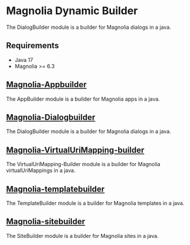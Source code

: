 # Magnolia Dynamic Builder

The DialogBuilder module is a builder for Magnolia dialogs in a java.

## Requirements
* Java 17
* Magnolia >= 6.3

## [Magnolia-Appbuilder](magnolia-appbuilder/README.md)
The AppBuilder module is a builder for Magnolia apps in a java.

## [Magnolia-Dialogbuilder](magnolia-dialogbuilder/README.md)
The DialogBuilder module is a builder for Magnolia dialogs in a java.

## [Magnolia-VirtualUriMapping-builder](magnolia-virtualUriMapping-builder/README.md)
The VirtualUriMapping-Builder module is a builder for Magnolia virtualUriMappings in a java.

## [Magnolia-templatebuilder](magnolia-templatebuilder/README.md)
The TemplateBuilder module is a builder for Magnolia templates in a java.

## [Magnolia-sitebuilder](magnolia-sitebuilder/README.md)
The SiteBuilder module is a builder for Magnolia sites in a java.